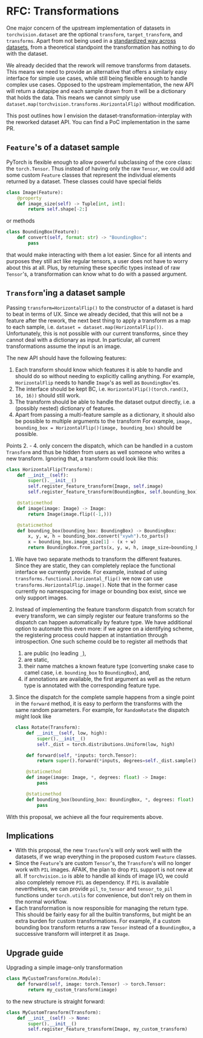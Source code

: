 # RFC: Transformations

One major concern of the upstream implementation of datasets in `torchvision.dataset` are the optional `transform`, `target_transform`, and `transforms`. Apart from not being used in a [standardized way  across datasets](https://gist.github.com/pmeier/14756fe0501287b2974e03ab8d651c10), from a theoretical standpoint the transformation has nothing to do with the dataset.

We already decided that the rework will remove transforms from datasets. This means we need to provide an alternative that offers a similarly easy interface for simple use cases, while still being flexible enough to handle complex use cases. Opposed to the upstream implementation, the new API will return a datapipe and each sample drawn from it will be a dictionary that holds the data. This means we cannot simply use `dataset.map(torchvision.transforms.HorizontalFlip)` without modification.

This post outlines how I envision the dataset-transformation-interplay with the reworked dataset API. You can find a PoC implementation in the same PR.

## `Feature`'s of a dataset sample

PyTorch is flexible enough to allow powerful subclassing of the core class: the `torch.Tensor`. Thus instead of having only the raw `Tensor`, we could add some custom `Feature` classes that represent the individual elements returned by a dataset. These classes could have special fields

```python
class Image(Feature):
    @property
    def image_size(self) -> Tuple[int, int]:
        return self.shape[-2:]
```

or methods

```python
class BoundingBox(Feature):
    def convert(self, format: str) -> "BoundingBox":
        pass
```

that would make interacting with them a lot easier. Since for all intents and purposes they still act like regular tensors, a user does not have to worry about this at all. Plus, by returning these specific types instead of raw `Tensor`'s, a transformation can know what to do with a passed argument.

## `Transform`'ing a dataset sample

Passing `transform=HorizontalFlip()` to the constructor of a dataset is hard to beat in terms of UX. Since we already decided, that this will not be a feature after the rework, the next best thing to apply a transform as a map to each sample, i.e. `dataset = dataset.map(HorizontalFlip())`. Unfortunately, this is not possible with our current transforms, since they cannot deal with a dictionary as input. In particular, all current transformations assume the input is an image.

The new API should have the following features:

1. Each transform should know which features it is able to handle and should do so without needing to explicitly calling anything. For example, `HorizontalFlip` needs to handle `Image`'s as well as `BoundingBox`'es. 
2. The interface should be kept BC, i.e. `HorizontalFlip()(torch.rand(3, 16, 16))` should still work. 
3. The transform should be able to handle the dataset output directly, i.e. a (possibly nested) dictionary of features.
4. Apart from passing a multi-feature sample as a dictionary, it should also be possible to multiple arguments to the transform For example, `image, bounding_box = HorizontalFlip()(image, bounding_box)` should be possible.

Points 2. - 4. only concern the dispatch, which can be handled in a custom `Transform` and thus be hidden from users as well someone who writes a new transform. Ignoring that, a transform could look like this:

```python
class HorizontalFlip(Transform):
    def __init__(self):
        super().__init__()
        self.register_feature_transform(Image, self.image)
        self.register_feature_transform(BoundingBox, self.bounding_box)

    @staticmethod
    def image(image: Image) -> Image:
        return Image(image.flip((-1,)))

    @staticmethod
    def bounding_box(bounding_box: BoundingBox) -> BoundingBox:
        x, y, w, h = bounding_box.convert("xywh").to_parts()
        x = bounding_box.image_size[1] - (x + w)
        return BoundingBox.from_parts(x, y, w, h, image_size=bounding_box.image_size, format="xywh")
```

1. We have two separate methods to transform the different features. Since they are static, they can completely replace the functional interface we currently provide. For example, instead of using `transforms.functional.horizontal_flip()` we now can use `transforms.HorizontalFlip.image()`. Note that in the former case currently no namespacing for image or bounding box exist, since we only support images.
2. Instead of implementing the feature transform dispatch from scratch for every transform, we can simply register our feature transforms so the dispatch can happen automatically by feature type. We have additional option to automate this even more: if we agree on a identifying scheme, the registering process could happen at instantiation through introspection. One such scheme could be to register all methods that
   1. are public (no leading `_`),
   2. are static,
   3. their name matches a known feature type (converting snake case to camel case, i.e. `bounding_box` to `BoundingBox`), and,
   4. if annotations are available, the first argument as well as the return type is annotated with the corresponding feature type.

3. Since the dispatch for the complete sample happens from a single point in the `forward` method, it is easy to perform the transforms with the same random parameters. For example, for `RandomRotate` the dispatch might look like

   ```python
   class Rotate(Transform):
       def __init__(self, low, high):
           super().__init__()
           self._dist = torch.distributions.Uniform(low, high)
   
       def forward(self, *inputs: torch.Tensor):
           return super().forward(*inputs, degrees=self._dist.sample())
   
       @staticmethod
       def image(image: Image, *, degrees: float) -> Image:
           pass
   
       @staticmethod
       def bounding_box(bounding_box: BoundingBox, *, degrees: float) -> BoundingBox:
           pass
   ```

With this proposal, we achieve all the four requirements above. 

## Implications

- With this proposal, the new `Transform`'s will only work well with the datasets, if we wrap everything in the proposed custom `Feature` classes. 
- Since the `Feature`'s are custom `Tensor`'s, the `Transform`'s will no longer work with `PIL` images. AFAIK, the plan to drop `PIL` support is not new at all. If `torchvision.io` is able to handle all kinds of image I/O, we could also completely remove `PIL` as dependency. If `PIL` is available nevertheless, we can provide `pil_to_tensor` and `tensor_to_pil` functions under `torch.utils` for convenience, but don't rely on them in the normal workflow.
- Each transformation is now responsible for managing the return type. This should be fairly easy for all the builtin transforms, but might be an extra burden for custom transformations. For example, if a custom bounding box transform returns a raw `Tensor` instead of a `BoundingBox`, a successive transform will interpret it as `Image`. 

## Upgrade guide

Upgrading a simple image-only transformation

```python
class MyCustomTransform(nn.Module):
    def forward(self, image: torch.Tensor) -> torch.Tensor:
        return my_custom_transform(image)
```

to the new structure is straight forward:

```python
class MyCustomTransform(Transform):
    def __init__(self) -> None:
        super().__init__()
        self.register_feature_transform(Image, my_custom_transform)
```
